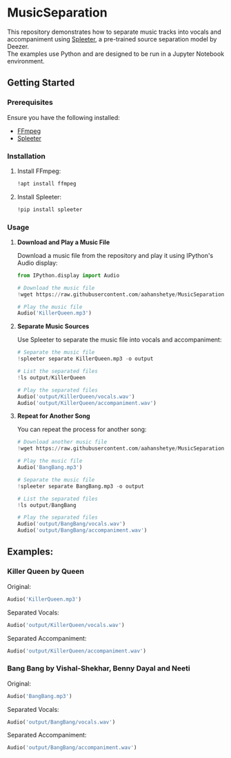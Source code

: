 # MusicSeparation

This repository demonstrates how to separate music tracks into vocals and accompaniment using [Spleeter](https://github.com/deezer/spleeter), a pre-trained source separation model by Deezer. <br>
The examples use Python and are designed to be run in a Jupyter Notebook environment.

## Getting Started

### Prerequisites

Ensure you have the following installed:
- [FFmpeg](https://ffmpeg.org/)
- [Spleeter](https://github.com/deezer/spleeter)

### Installation

1. Install FFmpeg:

    ```bash
    !apt install ffmpeg
    ```

2. Install Spleeter:

    ```bash
    !pip install spleeter
    ```

### Usage

1. **Download and Play a Music File**

    Download a music file from the repository and play it using IPython's Audio display:

    ```python
    from IPython.display import Audio

    # Download the music file
    !wget https://raw.githubusercontent.com/aahanshetye/MusicSeparation/main/KillerQueen.mp3

    # Play the music file
    Audio('KillerQueen.mp3')
    ```

2. **Separate Music Sources**

    Use Spleeter to separate the music file into vocals and accompaniment:

    ```python
    # Separate the music file
    !spleeter separate KillerQueen.mp3 -o output

    # List the separated files
    !ls output/KillerQueen

    # Play the separated files
    Audio('output/KillerQueen/vocals.wav')
    Audio('output/KillerQueen/accompaniment.wav')
    ```

3. **Repeat for Another Song**

    You can repeat the process for another song:

    ```python
    # Download another music file
    !wget https://raw.githubusercontent.com/aahanshetye/MusicSeparation/main/BangBang.mp3

    # Play the music file
    Audio('BangBang.mp3')

    # Separate the music file
    !spleeter separate BangBang.mp3 -o output

    # List the separated files
    !ls output/BangBang

    # Play the separated files
    Audio('output/BangBang/vocals.wav')
    Audio('output/BangBang/accompaniment.wav')
    ```

## Examples:

### Killer Queen by Queen

Original:

```python
Audio('KillerQueen.mp3')
```

Separated Vocals:

```python
Audio('output/KillerQueen/vocals.wav')
```

Separated Accompaniment:

```python
Audio('output/KillerQueen/accompaniment.wav')
```

### Bang Bang by Vishal-Shekhar, Benny Dayal and Neeti
Original:

```python
Audio('BangBang.mp3')
```

Separated Vocals:

```python
Audio('output/BangBang/vocals.wav')
```

Separated Accompaniment:

```python
Audio('output/BangBang/accompaniment.wav')
```
